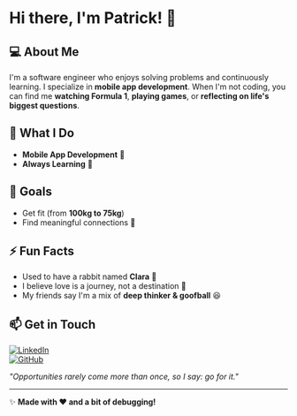 # Hi there, I'm Patrick! 👋

## 💻 About Me
I'm a software engineer who enjoys solving problems and continuously learning. I specialize in **mobile app development**. When I'm not coding, you can find me **watching Formula 1**, **playing games**, or **reflecting on life's biggest questions**. 

## 🚀 What I Do
- **Mobile App Development** 🔧
- **Always Learning** 📖

## 🎯 Goals
- Get fit (from **100kg to 75kg**)
- Find meaningful connections 💙

## ⚡ Fun Facts
- Used to have a rabbit named **Clara** 🐰
- I believe love is a journey, not a destination 💭
- My friends say I'm a mix of **deep thinker & goofball** 😆

## 📫 Get in Touch
[![LinkedIn](https://img.shields.io/badge/LinkedIn-Connect-blue?style=flat&logo=linkedin)](https://www.linkedin.com/in/patpatpat/)  
[![GitHub](https://img.shields.io/badge/GitHub-Follow-black?style=flat&logo=github)](https://github.com/Windturne/)  

_"Opportunities rarely come more than once, so I say: go for it."_

---
✨ **Made with ❤️ and a bit of debugging!**
